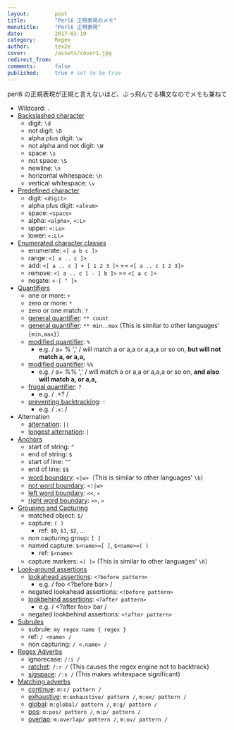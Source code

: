 ```yaml
---
layout:        post
title:         "Perl6 正規表現のメモ"
menutitle:     "Perl6 正規表現"
date:          2017-02-19
category:      Regex
author:        tex2e
cover:         /assets/cover1.jpg
redirect_from:
comments:      false
published:     true # set to be true
---
```


perl6 の正規表現が正規と言えないほど、ぶっ飛んでる構文なのでメモも兼ねて

- Wildcard: `.`
- [Backslashed character](https://docs.perl6.org/language/regexes#Backslashed,_predefined_character_classes)
    - digit: `\d`
    - not digit: `\D`
    - alpha plus digit: `\w`
    - not alpha and not digit: `\W`
    - space: `\s`
    - not space: `\S`
    - newline: `\n`
    - horizontal whitespace: `\h`
    - vertical whitespace: `\v`
- [Predefined character](https://docs.perl6.org/language/regexes#Backslashed,_predefined_character_classes)
    - digit: `<digit>`
    - alpha plus digit: `<alnum>`
    - space: `<space>`
    - alpha: `<alpha>`, `<:L>`
    - upper: `<:Lu>`
    - lower: `<:Ll>`
- [Enumerated character classes](https://docs.perl6.org/language/regexes#Enumerated_character_classes_and_ranges)
    - enumerate: `<[ a b c ]>`
    - range: `<[ a .. c ]>`
    - add: `<[ a .. c ] + [ 1 2 3 ]>` == `<[ a .. c 1 2 3]>`
    - remove: `<[ a .. c ] - [ b ]>` == `<[ a c ]>`
    - negate: `<-[ " ]>`
- [Quantifiers](https://docs.perl6.org/language/regexes#Quantifiers)
    - one or more: `+`
    - zero or more: `*`
    - zero or one match: `?`
    - [general quantifier](https://docs.perl6.org/language/regexes#General_quantifier:_**_min..max):
        `** count`
    - [general quantifier](https://docs.perl6.org/language/regexes#General_quantifier:_**_min..max):
        `** min..max` (This is similar to other languages' `{min,max}`）
    - [modified quantifier](https://docs.perl6.org/language/regexes#Modified_quantifier:_%):
        `%`
        - e.g. / a+ % ',' / will match a or a,a or a,a,a or so on, **but will not match a, or a,a,**
    - [modified quantifier](https://docs.perl6.org/language/regexes#Modified_quantifier:_%):
        `%%`
        - e.g. / a+ %% ',' / will match a or a,a or a,a,a or so on, **and also will match a, or a,a,**
    - [frugal quantifier](https://docs.perl6.org/language/regexes#Greedy_versus_frugal_quantifiers:_?):
        `?`
        - e.g. / .+? /
    - [preventing backtracking](https://docs.perl6.org/language/regexes#Preventing_backtracking:_:):
        `:`
        - e.g. / .+: /
- Alternation
    - [alternation](https://docs.perl6.org/language/regexes#Alternation:_||):
        `||`
    - [longest alternation](https://docs.perl6.org/language/regexes#Longest_Alternation:_|):
        `|`
- [Anchors](https://docs.perl6.org/language/regexes#Anchors)
    - start of string: `^`
    - end of string: `$`
    - start of line: `^^`
    - end of line: `$$`
    - [word boundary](https://docs.perl6.org/language/regexes#<|w>_and_<!|w>,_word_boundary):
        `<|w>`（This is similar to other languages' `\b`）
    - [not word boundary](https://docs.perl6.org/language/regexes#<|w>_and_<!|w>,_word_boundary):
        `<!|w>`
    - [left word boundary](https://docs.perl6.org/language/regexes#<<_and_>>_,_left_and_right_word_boundary):
        `<<`, `«`
    - [right word boundary](https://docs.perl6.org/language/regexes#<<_and_>>_,_left_and_right_word_boundary):
        `>>`, `»`
- [Grouping and Capturing](https://docs.perl6.org/language/regexes#Grouping_and_Capturing)
    - matched object: `$/`
    - capture: `( )`
        - ref: `$0`, `$1`, `$2`, ...
    - non capturing group: `[ ]`
    - named capture: `$<name>=[ ]`, `$<name>=( )`
        - ref: `$<name>`
    - capture markers: `<( )>` (This is similar to other languages' `\K`）
- [Look-around assertions](https://docs.perl6.org/language/regexes#Look-around_assertions)
    - [lookahead assertions](https://docs.perl6.org/language/regexes#Lookahead_assertions):
        `<?before pattern>`
        - e.g. / foo <?before bar> /
    - negated lookahead assertions: `<!before pattern>`
    - [lookbehind assertions](https://docs.perl6.org/language/regexes#Lookbehind_assertions):
        `<?after pattern>`
        - e.g. / <?after foo> bar /
    - negated lookbehind assertions: `<!after pattern>`
- [Subrules](https://docs.perl6.org/language/regexes#Subrules)
    - subrule: `my regex name { regex }`
    - ref: `/ <name> /`
    - non capturing: `/ <.name> /`
- [Regex Adverbs](https://docs.perl6.org/language/regexes#Regex_Adverbs)
    - ignorecase: `/:i /`
    - [ratchet](https://docs.perl6.org/language/regexes#Ratchet):
        `/:r /` (This causes the regex engine not to backtrack)
    - [sigspace](https://docs.perl6.org/language/regexes#Sigspace):
        `/:s /` (This makes whitespace significant)
- [Matching adverbs](https://docs.perl6.org/language/regexes#Matching_adverbs)
    - [continue](https://docs.perl6.org/language/regexes#Continue):
        `m:c/ pattern /`
    - [exhaustive](https://docs.perl6.org/language/regexes#Exhaustive):
        `m:exhaustive/ pattern /`, `m:ex/ pattern /`
    - [global](https://docs.perl6.org/language/regexes#Global):
        `m:global/ pattern /`, `m:g/ pattern /`
    - [pos](https://docs.perl6.org/language/regexes#Pos):
        `m:pos/ pattern /`, `m:p/ pattern /`
    - [overlap](https://docs.perl6.org/language/regexes#Overlap):
        `m:overlap/ pattern /`, `m:ov/ pattern /`
